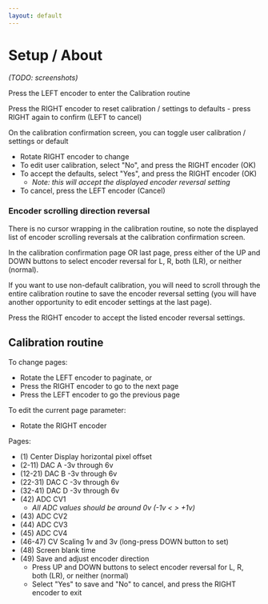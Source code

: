 ```yaml
---
layout: default
---
```

# Setup / About

_(TODO: screenshots)_

Press the LEFT encoder to enter the Calibration routine

Press the RIGHT encoder to reset calibration / settings to defaults - press RIGHT again to confirm (LEFT to cancel)

On the calibration confirmation screen, you can toggle user calibration / settings or default
* Rotate RIGHT encoder to change
* To edit user calibration, select "No", and press the RIGHT encoder (OK)
* To accept the defaults, select "Yes", and press the RIGHT encoder (OK)
    * _Note: this will accept the displayed encoder reversal setting_
* To cancel, press the LEFT encoder (Cancel)

### Encoder scrolling direction reversal

There is no cursor wrapping in the calibration routine, so note the displayed list of encoder scrolling reversals at the calibration confirmation screen.

In the calibration confirmation page OR last page, press either of the UP and DOWN buttons to select encoder reversal for L, R, both (LR), or neither (normal).

If you want to use non-default calibration, you will need to scroll through the entire calibration routine to save the encoder reversal setting (you will have another opportunity to edit encoder settings at the last page).

Press the RIGHT encoder to accept the listed encoder reversal settings.

## Calibration routine

To change pages:
* Rotate the LEFT encoder to paginate, or
* Press the RIGHT encoder to go to the next page
* Press the LEFT encoder to go the previous page

To edit the current page parameter:
* Rotate the RIGHT encoder

Pages:
* (1) Center Display horizontal pixel offset
* (2-11) DAC A -3v through 6v
* (12-21) DAC B -3v through 6v 
* (22-31) DAC C -3v through 6v
* (32-41) DAC D -3v through 6v
* (42) ADC CV1 
    * _All ADC values should be around 0v (-1v < > +1v)_
* (43) ADC CV2
* (44) ADC CV3
* (45) ADC CV4
* (46-47) CV Scaling 1v and 3v (long-press DOWN button to set)
* (48) Screen blank time
* (49) Save and adjust encoder direction
    * Press UP and DOWN buttons to select encoder reversal for L, R, both (LR), or neither (normal)
    * Select "Yes" to save and "No" to cancel, and press the RIGHT encoder to exit
